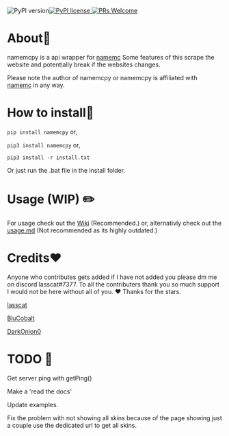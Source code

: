 ![PyPI version](https://badge.fury.io/py/namemcpy.svg)[![PyPI license](https://img.shields.io/pypi/l/namemcpy.svg) ![PRs Welcome](https://img.shields.io/badge/PRs-welcome-brightgreen.svg?style=flat-square)](http://makeapullrequest.com)
# About📄
namemcpy is a api wrapper for [namemc](https://namemc.com)
Some features of this scrape the website and potentially break if the websites changes.


Please note the author of namemcpy or namemcpy is affiliated with [namemc](https://namemc.com/) in any way.


# How to install💾

`pip install namemcpy`
or,

`pip3 install namemcpy`
or,

`pip3 install -r install.txt`

Or just run the .bat file in the install folder.

# Usage (WIP) ✏️

For usage check out the [Wiki](https://github.com/lasscat/namemcpy/wiki) (Recommended.) or, alternativly check out the [usage.md](https://github.com/lasscat/namemcpy/blob/main/USAGE.md) (Not recommended as its highly outdated.)

  # Credits❤️
Anyone who contributes gets added if I have not added you please dm me on discord lasscat#7377. To all the contributers thank you so much support I would not be here without all of you. ❤️ Thanks for the stars.

[lasscat](https://github.com/lasscat)

[BluCobalt](https://github.com/BluCobalt)

[DarkOnion0](https://github.com/DarkOnion0)


# TODO 🧠
Get server ping with getPing()

Make a 'read the docs'

Update examples.

Fix the problem with not showing all skins because of the page showing just a couple use the dedicated url to get all skins.
